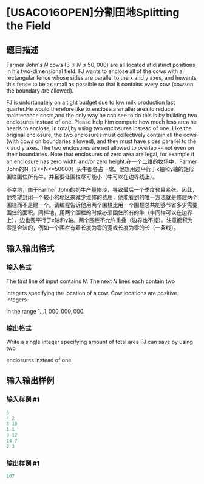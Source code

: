 # [USACO16OPEN]分割田地Splitting the Field

## 题目描述

Farmer John's $N$ cows ($3 \leq N \leq 50,000$) are all located at distinct positions in his two-dimensional field. FJ wants to enclose all of the cows with a rectangular fence whose sides are parallel to the x and y axes, and hewants this fence to be as small as possible so that it contains every cow (cowson the boundary are allowed).

FJ is unfortunately on a tight budget due to low milk production last quarter.He would therefore like to enclose a smaller area to reduce maintenance costs,and the only way he can see to do this is by building two enclosures instead of one. Please help him compute how much less area he needs to enclose, in total,by using two enclosures instead of one. Like the original enclosure, the two enclosures must collectively contain all the cows (with cows on boundaries allowed), and they must have sides parallel to the x and y axes. The two enclosures are not allowed to overlap -- not even on their boundaries. Note that enclosures of zero area are legal, for example if an enclosure has zero width and/or zero height.在一个二维的牧场中，Farmer John的N（3<=N<=50000）头牛都各占一席。他想用边平行于x轴和y轴的矩形围栏围住所有牛，并且要让围栏尽可能小（牛可以在边界线上）。

不幸地，由于Farmer John的奶牛产量惨淡，导致最后一个季度预算紧张。因此，他希望封闭一个较小的地区来减少维修的费用，他能看到的唯一方法就是修建两个围栏而不是建一个。请编程告诉他用两个围栏比用一个围栏总共能够节省多少需要围住的面积。同样地，用两个围栏的时候必须围住所有的牛（牛同样可以在边界上），边也要平行于x轴和y轴。两个围栏不允许重叠（边界也不能）。注意面积为零是合法的，例如一个围栏有着长度为零的宽或长度为零的长（一条线）。

## 输入输出格式

### 输入格式

The first line of input contains $N$. The next $N$ lines each contain two

integers specifying the location of a cow. Cow locations are positive integers

in the range $1 \ldots 1,000,000,000$.

### 输出格式

Write a single integer specifying amount of total area FJ can save by using two

enclosures instead of one.

## 输入输出样例

### 输入样例 #1

```cpp
6
4 2
8 10
1 1
9 12
14 7
2 3
```


### 输出样例 #1

```cpp
107
```


